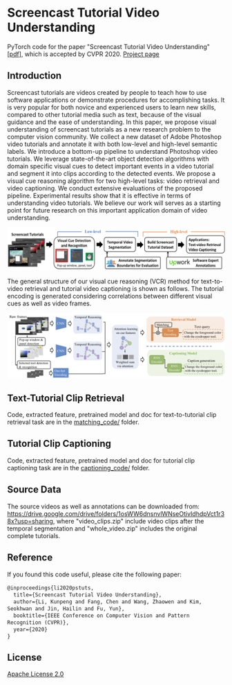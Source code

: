 # Screencast Tutorial Video Understanding
PyTorch code for the paper "Screencast Tutorial Video Understanding" [[pdf](https://openaccess.thecvf.com/content_CVPR_2020/papers/Li_Screencast_Tutorial_Video_Understanding_CVPR_2020_paper.pdf)], which is accepted by CVPR 2020. [Project page](https://sites.google.com/view/pstuts/)



## Introduction
Screencast tutorials are videos created by people to teach how to use software applications or demonstrate procedures for accomplishing tasks. It is very popular for both novice and experienced users to learn new skills, compared to other tutorial media such as text, because of the visual guidance and the ease of understanding. In this paper, we propose visual understanding of screencast tutorials as a new research problem to the computer vision community. We collect a new dataset of Adobe Photoshop video tutorials and annotate it with both low-level and high-level semantic labels. We introduce a bottom-up pipeline to understand Photoshop video tutorials. We leverage state-of-the-art object detection algorithms with domain specific visual cues to detect important events in a video tutorial and segment it into clips according to the detected events. We propose a visual cue reasoning algorithm for two high-level tasks: video retrieval and video captioning. We conduct extensive evaluations of the proposed pipeline. Experimental results show that it is effective in terms of understanding video tutorials. We believe our work will serves as a starting point for future research on this important application domain of video understanding.


![pipeline](/fig/pipeline.png)

The general structure of our visual cue reasoning (VCR) method for text-to-video retrieval and tutorial video captioning is shown as follows. The tutorial encoding is generated considering correlations between different visual cues as well as video frames.

![model](/fig/retrieval_caption_model.png)


## Text-Tutorial Clip Retrieval
Code, extracted feature, pretrained model and doc for text-to-tutorial clip retrieval task are in the [matching_code/](https://github.com/KunpengLi1994/PsTuts/tree/master/matching_code) folder. 


## Tutorial Clip Captioning
Code, extracted feature, pretrained model and doc for tutorial clip captioning task are in the [captioning_code/](https://github.com/KunpengLi1994/PsTuts/tree/master/captioning_code) folder.


## Source Data
The source videos as well as annotations can be downloaded from: https://drive.google.com/drive/folders/1osWW6dnsnvlWNseOtivIdhdpVct1r38x?usp=sharing, where "video_clips.zip" include video clips after the temporal segmentation and "whole_video.zip" includes the original complete tutorials.


## Reference
If you found this code useful, please cite the following paper:

    @inproceedings{li2020pstuts,
      title={Screencast Tutorial Video Understanding},
      author={Li, Kunpeng and Fang, Chen and Wang, Zhaowen and Kim, Seokhwan and Jin, Hailin and Fu, Yun},
      booktitle={IEEE Conference on Computer Vision and Pattern Recognition (CVPR)},
      year={2020}
    }


## License

[Apache License 2.0](http://www.apache.org/licenses/LICENSE-2.0)

